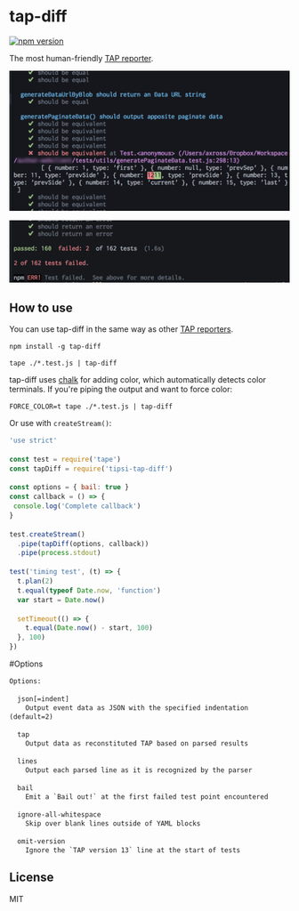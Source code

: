 # tap-diff

[![npm version](https://badge.fury.io/js/tap-diff.svg)](http://badge.fury.io/js/tap-diff)

The most human-friendly [TAP reporter](https://github.com/substack/tape#pretty-reporters).

![Screenshot](screenshot1.png)

![Screenshot](screenshot2.png)

## How to use

You can use tap-diff in the same way as other [TAP reporters](https://github.com/substack/tape#pretty-reporters).

```
npm install -g tap-diff
```

```
tape ./*.test.js | tap-diff
```

tap-diff uses [chalk](https://www.npmjs.com/package/chalk) for adding color, which automatically detects
color terminals. If you're piping the output and want to force color:

```
FORCE_COLOR=t tape ./*.test.js | tap-diff
```

Or use with `createStream()`:

```javascript
'use strict'

const test = require('tape')
const tapDiff = require('tipsi-tap-diff')

const options = { bail: true }
const callback = () => {
 console.log('Complete callback')
}

test.createStream()
  .pipe(tapDiff(options, callback))
  .pipe(process.stdout)

test('timing test', (t) => {
  t.plan(2)
  t.equal(typeof Date.now, 'function')
  var start = Date.now()

  setTimeout(() => {
    t.equal(Date.now() - start, 100)
  }, 100)
})
```

#Options

```
Options:

  json[=indent]
    Output event data as JSON with the specified indentation (default=2)

  tap
    Output data as reconstituted TAP based on parsed results

  lines
    Output each parsed line as it is recognized by the parser

  bail
    Emit a `Bail out!` at the first failed test point encountered

  ignore-all-whitespace
    Skip over blank lines outside of YAML blocks

  omit-version
    Ignore the `TAP version 13` line at the start of tests
```

## License

MIT
